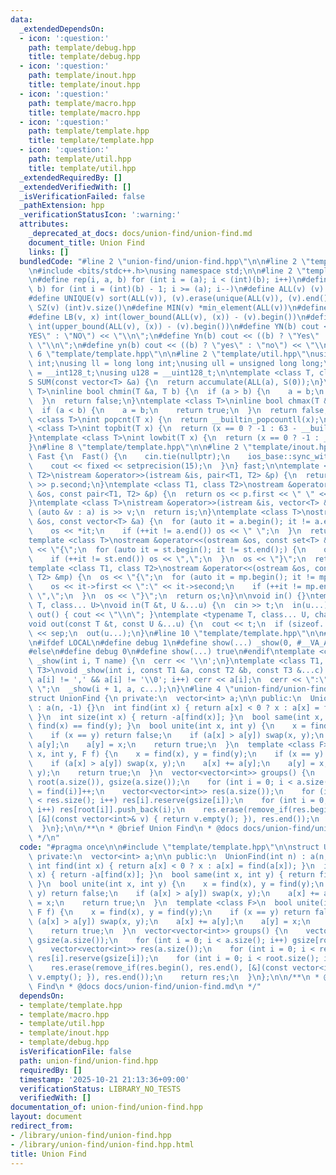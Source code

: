 ```yaml
---
data:
  _extendedDependsOn:
  - icon: ':question:'
    path: template/debug.hpp
    title: template/debug.hpp
  - icon: ':question:'
    path: template/inout.hpp
    title: template/inout.hpp
  - icon: ':question:'
    path: template/macro.hpp
    title: template/macro.hpp
  - icon: ':question:'
    path: template/template.hpp
    title: template/template.hpp
  - icon: ':question:'
    path: template/util.hpp
    title: template/util.hpp
  _extendedRequiredBy: []
  _extendedVerifiedWith: []
  _isVerificationFailed: false
  _pathExtension: hpp
  _verificationStatusIcon: ':warning:'
  attributes:
    _deprecated_at_docs: docs/union-find/union-find.md
    document_title: Union Find
    links: []
  bundledCode: "#line 2 \"union-find/union-find.hpp\"\n\n#line 2 \"template/template.hpp\"\
    \n#include <bits/stdc++.h>\nusing namespace std;\n\n#line 2 \"template/macro.hpp\"\
    \n#define rep(i, a, b) for (int i = (a); i < (int)(b); i++)\n#define rrep(i, a,\
    \ b) for (int i = (int)(b) - 1; i >= (a); i--)\n#define ALL(v) (v).begin(), (v).end()\n\
    #define UNIQUE(v) sort(ALL(v)), (v).erase(unique(ALL(v)), (v).end())\n#define\
    \ SZ(v) (int)v.size()\n#define MIN(v) *min_element(ALL(v))\n#define MAX(v) *max_element(ALL(v))\n\
    #define LB(v, x) int(lower_bound(ALL(v), (x)) - (v).begin())\n#define UB(v, x)\
    \ int(upper_bound(ALL(v), (x)) - (v).begin())\n#define YN(b) cout << ((b) ? \"\
    YES\" : \"NO\") << \"\\n\";\n#define Yn(b) cout << ((b) ? \"Yes\" : \"No\") <<\
    \ \"\\n\";\n#define yn(b) cout << ((b) ? \"yes\" : \"no\") << \"\\n\";\n#line\
    \ 6 \"template/template.hpp\"\n\n#line 2 \"template/util.hpp\"\nusing uint = unsigned\
    \ int;\nusing ll = long long int;\nusing ull = unsigned long long;\nusing i128\
    \ = __int128_t;\nusing u128 = __uint128_t;\n\ntemplate <class T, class S = T>\n\
    S SUM(const vector<T> &a) {\n  return accumulate(ALL(a), S(0));\n}\ntemplate <class\
    \ T>\ninline bool chmin(T &a, T b) {\n  if (a > b) {\n    a = b;\n    return true;\n\
    \  }\n  return false;\n}\ntemplate <class T>\ninline bool chmax(T &a, T b) {\n\
    \  if (a < b) {\n    a = b;\n    return true;\n  }\n  return false;\n}\n\ntemplate\
    \ <class T>\nint popcnt(T x) {\n  return __builtin_popcountll(x);\n}\ntemplate\
    \ <class T>\nint topbit(T x) {\n  return (x == 0 ? -1 : 63 - __builtin_clzll(x));\n\
    }\ntemplate <class T>\nint lowbit(T x) {\n  return (x == 0 ? -1 : __builtin_ctzll(x));\n\
    }\n#line 8 \"template/template.hpp\"\n\n#line 2 \"template/inout.hpp\"\nstruct\
    \ Fast {\n  Fast() {\n    cin.tie(nullptr);\n    ios_base::sync_with_stdio(false);\n\
    \    cout << fixed << setprecision(15);\n  }\n} fast;\n\ntemplate <class T1, class\
    \ T2>\nistream &operator>>(istream &is, pair<T1, T2> &p) {\n  return is >> p.first\
    \ >> p.second;\n}\ntemplate <class T1, class T2>\nostream &operator<<(ostream\
    \ &os, const pair<T1, T2> &p) {\n  return os << p.first << \" \" << p.second;\n\
    }\ntemplate <class T>\nistream &operator>>(istream &is, vector<T> &a) {\n  for\
    \ (auto &v : a) is >> v;\n  return is;\n}\ntemplate <class T>\nostream &operator<<(ostream\
    \ &os, const vector<T> &a) {\n  for (auto it = a.begin(); it != a.end();) {\n\
    \    os << *it;\n    if (++it != a.end()) os << \" \";\n  }\n  return os;\n}\n\
    template <class T>\nostream &operator<<(ostream &os, const set<T> &st) {\n  os\
    \ << \"{\";\n  for (auto it = st.begin(); it != st.end();) {\n    os << *it;\n\
    \    if (++it != st.end()) os << \",\";\n  }\n  os << \"}\";\n  return os;\n}\n\
    template <class T1, class T2>\nostream &operator<<(ostream &os, const map<T1,\
    \ T2> &mp) {\n  os << \"{\";\n  for (auto it = mp.begin(); it != mp.end();) {\n\
    \    os << it->first << \":\" << it->second;\n    if (++it != mp.end()) os <<\
    \ \",\";\n  }\n  os << \"}\";\n  return os;\n}\n\nvoid in() {}\ntemplate <typename\
    \ T, class... U>\nvoid in(T &t, U &...u) {\n  cin >> t;\n  in(u...);\n}\nvoid\
    \ out() { cout << \"\\n\"; }\ntemplate <typename T, class... U, char sep = ' '>\n\
    void out(const T &t, const U &...u) {\n  cout << t;\n  if (sizeof...(u)) cout\
    \ << sep;\n  out(u...);\n}\n#line 10 \"template/template.hpp\"\n\n#line 2 \"template/debug.hpp\"\
    \n#ifdef LOCAL\n#define debug 1\n#define show(...) _show(0, #__VA_ARGS__, __VA_ARGS__)\n\
    #else\n#define debug 0\n#define show(...) true\n#endif\ntemplate <class T>\nvoid\
    \ _show(int i, T name) {\n  cerr << '\\n';\n}\ntemplate <class T1, class T2, class...\
    \ T3>\nvoid _show(int i, const T1 &a, const T2 &b, const T3 &...c) {\n  for (;\
    \ a[i] != ',' && a[i] != '\\0'; i++) cerr << a[i];\n  cerr << \":\" << b << \"\
    \ \";\n  _show(i + 1, a, c...);\n}\n#line 4 \"union-find/union-find.hpp\"\n\n\
    struct UnionFind {\n private:\n  vector<int> a;\n\n public:\n  UnionFind(int n)\
    \ : a(n, -1) {}\n  int find(int x) { return a[x] < 0 ? x : a[x] = find(a[x]);\
    \ }\n  int size(int x) { return -a[find(x)]; }\n  bool same(int x, int y) { return\
    \ find(x) == find(y); }\n  bool unite(int x, int y) {\n    x = find(x), y = find(y);\n\
    \    if (x == y) return false;\n    if (a[x] > a[y]) swap(x, y);\n    a[x] +=\
    \ a[y];\n    a[y] = x;\n    return true;\n  }\n  template <class F>\n  bool unite(int\
    \ x, int y, F f) {\n    x = find(x), y = find(y);\n    if (x == y) return false;\n\
    \    if (a[x] > a[y]) swap(x, y);\n    a[x] += a[y];\n    a[y] = x;\n    f(x,\
    \ y);\n    return true;\n  }\n  vector<vector<int>> groups() {\n    vector<int>\
    \ root(a.size()), gsize(a.size());\n    for (int i = 0; i < a.size(); i++) gsize[root[i]\
    \ = find(i)]++;\n    vector<vector<int>> res(a.size());\n    for (int i = 0; i\
    \ < res.size(); i++) res[i].reserve(gsize[i]);\n    for (int i = 0; i < root.size();\
    \ i++) res[root[i]].push_back(i);\n    res.erase(remove_if(res.begin(), res.end(),\
    \ [&](const vector<int>& v) { return v.empty(); }), res.end());\n    return res;\n\
    \  }\n};\n\n/**\n * @brief Union Find\n * @docs docs/union-find/union-find.md\n\
    \ */\n"
  code: "#pragma once\n\n#include \"template/template.hpp\"\n\nstruct UnionFind {\n\
    \ private:\n  vector<int> a;\n\n public:\n  UnionFind(int n) : a(n, -1) {}\n \
    \ int find(int x) { return a[x] < 0 ? x : a[x] = find(a[x]); }\n  int size(int\
    \ x) { return -a[find(x)]; }\n  bool same(int x, int y) { return find(x) == find(y);\
    \ }\n  bool unite(int x, int y) {\n    x = find(x), y = find(y);\n    if (x ==\
    \ y) return false;\n    if (a[x] > a[y]) swap(x, y);\n    a[x] += a[y];\n    a[y]\
    \ = x;\n    return true;\n  }\n  template <class F>\n  bool unite(int x, int y,\
    \ F f) {\n    x = find(x), y = find(y);\n    if (x == y) return false;\n    if\
    \ (a[x] > a[y]) swap(x, y);\n    a[x] += a[y];\n    a[y] = x;\n    f(x, y);\n\
    \    return true;\n  }\n  vector<vector<int>> groups() {\n    vector<int> root(a.size()),\
    \ gsize(a.size());\n    for (int i = 0; i < a.size(); i++) gsize[root[i] = find(i)]++;\n\
    \    vector<vector<int>> res(a.size());\n    for (int i = 0; i < res.size(); i++)\
    \ res[i].reserve(gsize[i]);\n    for (int i = 0; i < root.size(); i++) res[root[i]].push_back(i);\n\
    \    res.erase(remove_if(res.begin(), res.end(), [&](const vector<int>& v) { return\
    \ v.empty(); }), res.end());\n    return res;\n  }\n};\n\n/**\n * @brief Union\
    \ Find\n * @docs docs/union-find/union-find.md\n */"
  dependsOn:
  - template/template.hpp
  - template/macro.hpp
  - template/util.hpp
  - template/inout.hpp
  - template/debug.hpp
  isVerificationFile: false
  path: union-find/union-find.hpp
  requiredBy: []
  timestamp: '2025-10-21 21:13:36+09:00'
  verificationStatus: LIBRARY_NO_TESTS
  verifiedWith: []
documentation_of: union-find/union-find.hpp
layout: document
redirect_from:
- /library/union-find/union-find.hpp
- /library/union-find/union-find.hpp.html
title: Union Find
---
```

